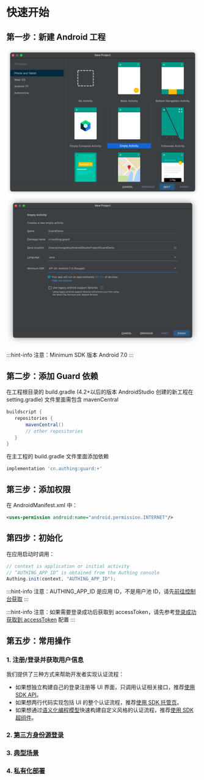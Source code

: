# 快速开始

<LastUpdated/>

## 第一步：新建 Android 工程

<img src="./images/create_project1.png" alt="drawing" width="800"/>

<img src="./images/create_project2.png" alt="drawing" width="800"/>

:::hint-info
注意：Minimum SDK 版本 Android 7.0
:::

## 第二步：添加 Guard 依赖

在工程根目录的 build.gradle	(4.2+以后的版本 AndroidStudio 创建的新工程在 setting.gradle) 文件里面需包含 mavenCentral

 ```groovy
 buildscript {
    repositories {
        mavenCentral()
        // other repositories
    }
 }
 ```

在主工程的 build.gradle 文件里面添加依赖

```groovy
implementation 'cn.authing:guard:+'
```

## 第三步：添加权限

在 AndroidManifest.xml 中：

```xml
<uses-permission android:name="android.permission.INTERNET"/>
```

## 第四步：初始化

在应用启动时调用：

```java
// context is application or initial activity
// ”AUTHING_APP_ID“ is obtained from the Authing console
Authing.init(context, "AUTHING_APP_ID");
```

:::hint-info
注意：AUTHING_APP_ID 是应用 ID，不是用户池 ID，请先[前往控制台获取](https://docs.authing.cn/v2/guides/faqs/get-app-id-and-secret.html)
:::

:::hint-info
注意：如果需要登录成功后获取到 accessToken，请先参考[登录成功获取到 accessToken](https://docs.authing.cn/v2/reference/sdk-for-android/scenario/application_config.html#登录成功获取到-accesstoken) 配置
:::

## 第五步：常用操作

### 1. 注册/登录并获取用户信息

我们提供了三种方式来帮助开发者实现认证流程： 

- 如果想独立构建自己的登录注册等 UI 界面，只调用认证相关接口，推荐[使用 SDK API](./apis/)。
- 如果想两行代码实现包括 UI 的整个认证流程，推荐[使用 SDK 托管页](./develop.md)。
- 如果想通过[语义化编程模型](https://github.com/Authing/guard-android/blob/master/doc/topics/design.md)快速构建自定义风格的认证流程，推荐[使用 SDK 超组件](./component/)。

### 2. [第三方身份源登录](./social/)

### 3. [典型场景](./scenario/)

### 4. [私有化部署](./onpremise.md)


